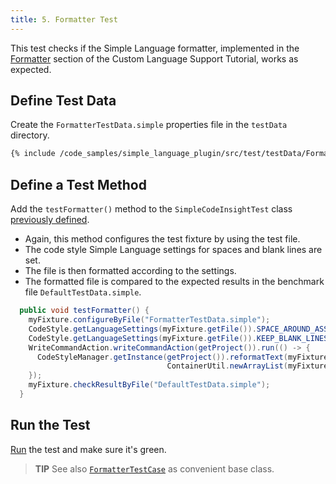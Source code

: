 ```yaml
---
title: 5. Formatter Test
---
```

<!-- Copyright 2000-2020 JetBrains s.r.o. and other contributors. Use of this source code is governed by the Apache 2.0 license that can be found in the LICENSE file. -->

This test checks if the Simple Language formatter, implemented in the [Formatter](/tutorials/custom_language_support/formatter.md) section of the Custom Language Support Tutorial, works as expected.

## Define Test Data
Create the `FormatterTestData.simple` properties file in the `testData` directory.

```bash
{% include /code_samples/simple_language_plugin/src/test/testData/FormatterTestData.simple %}
```

## Define a Test Method
Add the `testFormatter()` method to the `SimpleCodeInsightTest` class [previously defined](completion_test.md#define-a-test).
* Again, this method configures the test fixture by using the test file.
* The code style Simple Language settings for spaces and blank lines are set.
* The file is then formatted according to the settings.
* The formatted file is compared to the expected results in the benchmark file `DefaultTestData.simple`.

```java
  public void testFormatter() {
    myFixture.configureByFile("FormatterTestData.simple");
    CodeStyle.getLanguageSettings(myFixture.getFile()).SPACE_AROUND_ASSIGNMENT_OPERATORS = true;
    CodeStyle.getLanguageSettings(myFixture.getFile()).KEEP_BLANK_LINES_IN_CODE = 2;
    WriteCommandAction.writeCommandAction(getProject()).run(() -> {
      CodeStyleManager.getInstance(getProject()).reformatText(myFixture.getFile(),
                                   ContainerUtil.newArrayList(myFixture.getFile().getTextRange()));
    });
    myFixture.checkResultByFile("DefaultTestData.simple");
  }
```

## Run the Test
[Run](completion_test.md#run-the-test) the test and make sure it's green.

> **TIP** See also [`FormatterTestCase`](upsource:///platform/testFramework/src/com/intellij/psi/formatter/FormatterTestCase.java) as convenient base class.
